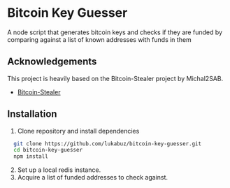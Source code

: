 # Bitcoin Key Guesser

A node script that generates bitcoin keys and checks if they are funded by comparing against a list of known addresses with funds in them

## Acknowledgements

This project is heavily based on the Bitcoin-Stealer project by Michal2SAB.

- [Bitcoin-Stealer](https://github.com/Michal2SAB/Bitcoin-Stealer)

## Installation

1. Clone repository and install dependencies

```bash
  git clone https://github.com/lukabuz/bitcoin-key-guesser.git
  cd bitcoin-key-guesser
  npm install
```

2. Set up a local redis instance.
3. Acquire a list of funded addresses to check against.
